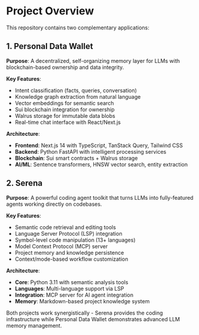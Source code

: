 # Project Overview

This repository contains two complementary applications:

## 1. Personal Data Wallet
**Purpose**: A decentralized, self-organizing memory layer for LLMs with blockchain-based ownership and data integrity.

**Key Features**:
- Intent classification (facts, queries, conversation)
- Knowledge graph extraction from natural language
- Vector embeddings for semantic search
- Sui blockchain integration for ownership
- Walrus storage for immutable data blobs
- Real-time chat interface with React/Next.js

**Architecture**:
- **Frontend**: Next.js 14 with TypeScript, TanStack Query, Tailwind CSS
- **Backend**: Python FastAPI with intelligent processing services
- **Blockchain**: Sui smart contracts + Walrus storage
- **AI/ML**: Sentence transformers, HNSW vector search, entity extraction

## 2. Serena
**Purpose**: A powerful coding agent toolkit that turns LLMs into fully-featured agents working directly on codebases.

**Key Features**:
- Semantic code retrieval and editing tools
- Language Server Protocol (LSP) integration
- Symbol-level code manipulation (13+ languages)
- Model Context Protocol (MCP) server
- Project memory and knowledge persistence
- Context/mode-based workflow customization

**Architecture**:
- **Core**: Python 3.11 with semantic analysis tools
- **Languages**: Multi-language support via LSP
- **Integration**: MCP server for AI agent integration
- **Memory**: Markdown-based project knowledge system

Both projects work synergistically - Serena provides the coding infrastructure while Personal Data Wallet demonstrates advanced LLM memory management.